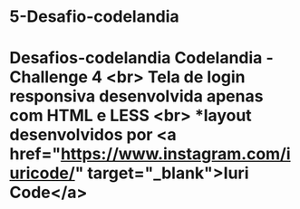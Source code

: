 # 5-Desafio-codelandia
# Desafios-codelandia Codelandia - Challenge 4 &lt;br> Tela de login  responsiva desenvolvida apenas com HTML e LESS &lt;br> *layout  desenvolvidos por &lt;a href="https://www.instagram.com/iuricode/" target="_blank">Iuri Code&lt;/a>
